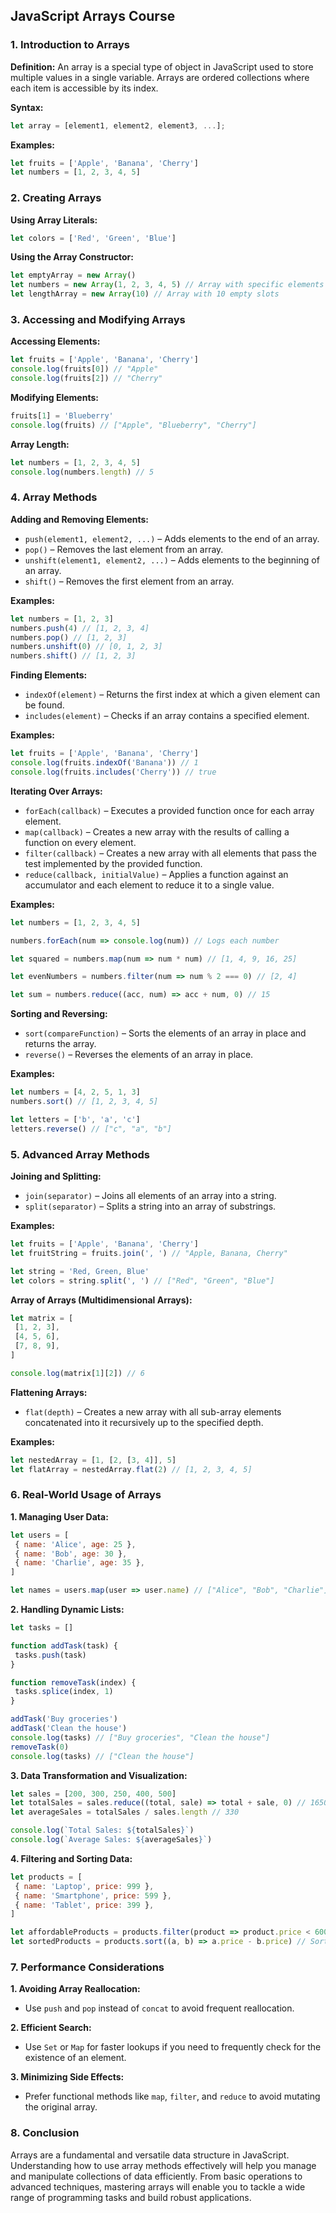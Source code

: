 ## **JavaScript Arrays Course**

### **1. Introduction to Arrays**

**Definition:** An array is a special type of object in JavaScript used to store multiple values in a single variable. Arrays are ordered collections where each item is accessible by its index.

**Syntax:**

```javascript
let array = [element1, element2, element3, ...];
```

**Examples:**

```javascript
let fruits = ['Apple', 'Banana', 'Cherry']
let numbers = [1, 2, 3, 4, 5]
```

### **2. Creating Arrays**

**Using Array Literals:**

```javascript
let colors = ['Red', 'Green', 'Blue']
```

**Using the Array Constructor:**

```javascript
let emptyArray = new Array()
let numbers = new Array(1, 2, 3, 4, 5) // Array with specific elements
let lengthArray = new Array(10) // Array with 10 empty slots
```

### **3. Accessing and Modifying Arrays**

**Accessing Elements:**

```javascript
let fruits = ['Apple', 'Banana', 'Cherry']
console.log(fruits[0]) // "Apple"
console.log(fruits[2]) // "Cherry"
```

**Modifying Elements:**

```javascript
fruits[1] = 'Blueberry'
console.log(fruits) // ["Apple", "Blueberry", "Cherry"]
```

**Array Length:**

```javascript
let numbers = [1, 2, 3, 4, 5]
console.log(numbers.length) // 5
```

### **4. Array Methods**

**Adding and Removing Elements:**

- `push(element1, element2, ...)` – Adds elements to the end of an array.
- `pop()` – Removes the last element from an array.
- `unshift(element1, element2, ...)` – Adds elements to the beginning of an array.
- `shift()` – Removes the first element from an array.

**Examples:**

```javascript
let numbers = [1, 2, 3]
numbers.push(4) // [1, 2, 3, 4]
numbers.pop() // [1, 2, 3]
numbers.unshift(0) // [0, 1, 2, 3]
numbers.shift() // [1, 2, 3]
```

**Finding Elements:**

- `indexOf(element)` – Returns the first index at which a given element can be found.
- `includes(element)` – Checks if an array contains a specified element.

**Examples:**

```javascript
let fruits = ['Apple', 'Banana', 'Cherry']
console.log(fruits.indexOf('Banana')) // 1
console.log(fruits.includes('Cherry')) // true
```

**Iterating Over Arrays:**

- `forEach(callback)` – Executes a provided function once for each array element.
- `map(callback)` – Creates a new array with the results of calling a function on every element.
- `filter(callback)` – Creates a new array with all elements that pass the test implemented by the provided function.
- `reduce(callback, initialValue)` – Applies a function against an accumulator and each element to reduce it to a single value.

**Examples:**

```javascript
let numbers = [1, 2, 3, 4, 5]

numbers.forEach(num => console.log(num)) // Logs each number

let squared = numbers.map(num => num * num) // [1, 4, 9, 16, 25]

let evenNumbers = numbers.filter(num => num % 2 === 0) // [2, 4]

let sum = numbers.reduce((acc, num) => acc + num, 0) // 15
```

**Sorting and Reversing:**

- `sort(compareFunction)` – Sorts the elements of an array in place and returns the array.
- `reverse()` – Reverses the elements of an array in place.

**Examples:**

```javascript
let numbers = [4, 2, 5, 1, 3]
numbers.sort() // [1, 2, 3, 4, 5]

let letters = ['b', 'a', 'c']
letters.reverse() // ["c", "a", "b"]
```

### **5. Advanced Array Methods**

**Joining and Splitting:**

- `join(separator)` – Joins all elements of an array into a string.
- `split(separator)` – Splits a string into an array of substrings.

**Examples:**

```javascript
let fruits = ['Apple', 'Banana', 'Cherry']
let fruitString = fruits.join(', ') // "Apple, Banana, Cherry"

let string = 'Red, Green, Blue'
let colors = string.split(', ') // ["Red", "Green", "Blue"]
```

**Array of Arrays (Multidimensional Arrays):**

```javascript
let matrix = [
 [1, 2, 3],
 [4, 5, 6],
 [7, 8, 9],
]

console.log(matrix[1][2]) // 6
```

**Flattening Arrays:**

- `flat(depth)` – Creates a new array with all sub-array elements concatenated into it recursively up to the specified depth.

**Examples:**

```javascript
let nestedArray = [1, [2, [3, 4]], 5]
let flatArray = nestedArray.flat(2) // [1, 2, 3, 4, 5]
```

### **6. Real-World Usage of Arrays**

**1. Managing User Data:**

```javascript
let users = [
 { name: 'Alice', age: 25 },
 { name: 'Bob', age: 30 },
 { name: 'Charlie', age: 35 },
]

let names = users.map(user => user.name) // ["Alice", "Bob", "Charlie"]
```

**2. Handling Dynamic Lists:**

```javascript
let tasks = []

function addTask(task) {
 tasks.push(task)
}

function removeTask(index) {
 tasks.splice(index, 1)
}

addTask('Buy groceries')
addTask('Clean the house')
console.log(tasks) // ["Buy groceries", "Clean the house"]
removeTask(0)
console.log(tasks) // ["Clean the house"]
```

**3. Data Transformation and Visualization:**

```javascript
let sales = [200, 300, 250, 400, 500]
let totalSales = sales.reduce((total, sale) => total + sale, 0) // 1650
let averageSales = totalSales / sales.length // 330

console.log(`Total Sales: ${totalSales}`)
console.log(`Average Sales: ${averageSales}`)
```

**4. Filtering and Sorting Data:**

```javascript
let products = [
 { name: 'Laptop', price: 999 },
 { name: 'Smartphone', price: 599 },
 { name: 'Tablet', price: 399 },
]

let affordableProducts = products.filter(product => product.price < 600) // Products with price less than 600
let sortedProducts = products.sort((a, b) => a.price - b.price) // Sort by price
```

### **7. Performance Considerations**

**1. Avoiding Array Reallocation:**

- Use `push` and `pop` instead of `concat` to avoid frequent reallocation.

**2. Efficient Search:**

- Use `Set` or `Map` for faster lookups if you need to frequently check for the existence of an element.

**3. Minimizing Side Effects:**

- Prefer functional methods like `map`, `filter`, and `reduce` to avoid mutating the original array.

### **8. Conclusion**

Arrays are a fundamental and versatile data structure in JavaScript. Understanding how to use array methods effectively will help you manage and manipulate collections of data efficiently. From basic operations to advanced techniques, mastering arrays will enable you to tackle a wide range of programming tasks and build robust applications.
